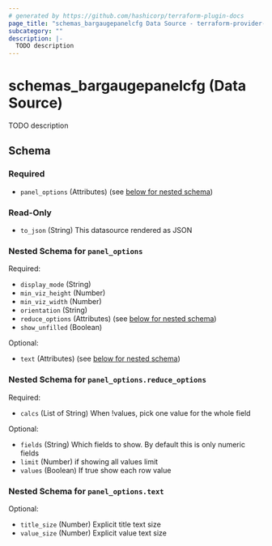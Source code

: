 ```yaml
---
# generated by https://github.com/hashicorp/terraform-plugin-docs
page_title: "schemas_bargaugepanelcfg Data Source - terraform-provider-schemas"
subcategory: ""
description: |-
  TODO description
---
```


# schemas_bargaugepanelcfg (Data Source)

TODO description



<!-- schema generated by tfplugindocs -->
## Schema

### Required

- `panel_options` (Attributes) (see [below for nested schema](#nestedatt--panel_options))

### Read-Only

- `to_json` (String) This datasource rendered as JSON

<a id="nestedatt--panel_options"></a>
### Nested Schema for `panel_options`

Required:

- `display_mode` (String)
- `min_viz_height` (Number)
- `min_viz_width` (Number)
- `orientation` (String)
- `reduce_options` (Attributes) (see [below for nested schema](#nestedatt--panel_options--reduce_options))
- `show_unfilled` (Boolean)

Optional:

- `text` (Attributes) (see [below for nested schema](#nestedatt--panel_options--text))

<a id="nestedatt--panel_options--reduce_options"></a>
### Nested Schema for `panel_options.reduce_options`

Required:

- `calcs` (List of String) When !values, pick one value for the whole field

Optional:

- `fields` (String) Which fields to show.  By default this is only numeric fields
- `limit` (Number) if showing all values limit
- `values` (Boolean) If true show each row value


<a id="nestedatt--panel_options--text"></a>
### Nested Schema for `panel_options.text`

Optional:

- `title_size` (Number) Explicit title text size
- `value_size` (Number) Explicit value text size


